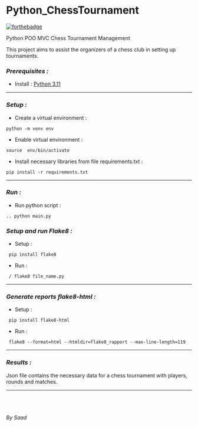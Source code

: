 # Python_ChessTournament
[![forthebadge](https://forthebadge.com/images/badges/made-with-python.svg)](https://forthebadge.com)

Python POO MVC Chess Tournament Management

This project aims to assist the organizers of a chess club in setting up tournaments.

### ***Prerequisites :***
 - Install : [Python 3.11](https://www.python.org/downloads/)
***

### ***Setup :***

 - Create a virtual environment :
```
python -m venv env
```
 - Enable virtual environment : 
```
source  env/bin/activate
```
 - Install necessary libraries from file requirements.txt :
``` shell
pip install -r requirements.txt
```
***

### ***Run :***

 - Run python script :
```
.. python main.py
```

### ***Setup and run Flake8 :***
 - Setup : 
``` shell
 pip install flake8
```
 - Run : 
``` shell
 / flake8 file_name.py
```
***

### ***Generate reports flake8-html :***
 - Setup : 
``` shell
 pip install flake8-html
```
 - Run : 
``` shell
 flake8 --format=html --htmldir=flake8_rapport --max-line-length=119
```
***

### ***Results :***
Json file contains the necessary data for a chess tournament with players, rounds and matches.
***

<br/><br/><br/>
*By Saad*